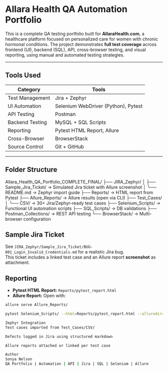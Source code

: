 # Allara Health QA Automation Portfolio

This is a complete QA testing portfolio built for **AllaraHealth.com**, a healthcare platform focused on personalized care for women with chronic hormonal conditions.
The project demonstrates **full test coverage** across frontend (UI), backend (SQL), API, cross-browser testing, and visual reporting, using manual and automated testing strategies.



---

## Tools Used

| Category        | Tools                          |
|----------------|--------------------------------|
| Test Management| Jira + Zephyr                  |
| UI Automation  | Selenium WebDriver (Python), Pytest |
| API Testing    | Postman                        |
| Backend Testing| MySQL + SQL Scripts            |
| Reporting      | Pytest HTML Report, Allure     |
| Cross-Browser  | BrowserStack                   |
| Source Control | Git + GitHub                   |

---

## Folder Structure
Allara_Health_QA_Portfolio_COMPLETE_FINAL/
├── JIRA_Zephyr/
│ ├── Sample_Jira_Ticket/ → Simulated Jira ticket with Allure screenshot
│ └── README.md → Zephyr import guide
├── Reports/ → HTML report from Pytest
├── Allure_Reports/ → Allure results (open via CLI)
├── Test_Cases/
│ └── CSV/ → 30+ Jira/Zephyr-ready test cases
├── Selenium_Scripts/ → Functional UI automation scripts
├── SQL_Scripts/ → DB validations
├── Postman_Collections/ → REST API testing
└── BrowserStack/ → Multi-browser configuration

## Sample Jira Ticket
See `JIRA_Zephyr/Sample_Jira_Ticket/BUG-001_Login_Invalid_Credentials.md` for a realistic Jira bug.  
This ticket includes a linked test case and an Allure report **screenshot** as attachment.

## Reporting
- **Pytest HTML Report:** `Reports/pytest_report.html`
- **Allure Report:** Open with:
```bash
allure serve Allure_Reports/

pytest Selenium_Scripts/ --html=Reports/pytest_report.html --alluredir=Allure_Reports/

Zephyr Integration
Test cases imported from Test_Cases/CSV/

Defects logged in Jira using structured markdown

Allure reports attached or linked per test case

Author
Sonya Nelson
QA Portfolio | Automation | API | Jira | SQL | Selenium | Allure

